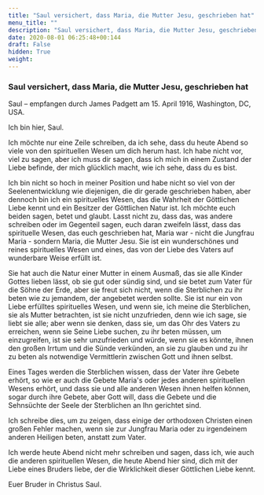 ```yaml
---
title: "Saul versichert, dass Maria, die Mutter Jesu, geschrieben hat"
menu_title: ""
description: "Saul versichert, dass Maria, die Mutter Jesu, geschrieben hat"
date: 2020-08-01 06:25:48+00:144
draft: False
hidden: True
weight:
---
```

### Saul versichert, dass Maria, die Mutter Jesu, geschrieben hat

Saul – empfangen durch James Padgett am 15. April 1916, Washington, DC, USA.

Ich bin hier, Saul.

Ich möchte nur eine Zeile schreiben, da ich sehe, dass du heute Abend so viele von den spirituellen Wesen um dich herum hast. Ich habe nicht vor, viel zu sagen, aber ich muss dir sagen, dass ich mich in einem Zustand der Liebe befinde, der mich glücklich macht, wie ich sehe, dass du es bist.

Ich bin nicht so hoch in meiner Position und habe nicht so viel von der Seelenentwicklung wie diejenigen, die dir gerade geschrieben haben, aber dennoch bin ich ein spirituelles Wesen, das die Wahrheit der Göttlichen Liebe kennt und ein Besitzer der Göttlichen Natur ist. Ich möchte euch beiden sagen, betet und glaubt. Lasst nicht zu, dass das, was andere schreiben oder im Gegenteil sagen, euch daran zweifeln lässt, dass das spirituelle Wesen, das euch geschrieben hat, Maria war - nicht die Jungfrau Maria - sondern Maria, die Mutter Jesu. Sie ist ein wunderschönes und reines spirituelles Wesen und eines, das von der Liebe des Vaters auf wunderbare Weise erfüllt ist.

Sie hat auch die Natur einer Mutter in einem Ausmaß, das sie alle Kinder Gottes lieben lässt, ob sie gut oder sündig sind, und sie betet zum Vater für die Söhne der Erde, aber sie freut sich nicht, wenn die Sterblichen zu ihr beten wie zu jemandem, der angebetet werden sollte. Sie ist nur ein von Liebe erfülltes spirituelles Wesen, und wenn sie, ich meine die Sterblichen, sie als Mutter betrachten, ist sie nicht unzufrieden, denn wie ich sage, sie liebt sie alle; aber wenn sie denken, dass sie, um das Ohr des Vaters zu erreichen, wenn sie Seine Liebe suchen, zu ihr beten müssen, um einzugreifen, ist sie sehr unzufrieden und würde, wenn sie es könnte, ihnen den großen Irrtum und die Sünde verkünden, an sie zu glauben und zu ihr zu beten als notwendige Vermittlerin zwischen Gott und ihnen selbst.

Eines Tages werden die Sterblichen wissen, dass der Vater ihre Gebete erhört, so wie er auch die Gebete Maria's oder jedes anderen spirituellen Wesens erhört, und dass sie und alle anderen Wesen ihnen helfen können, sogar durch ihre Gebete, aber Gott will, dass die Gebete und die Sehnsüchte der Seele der Sterblichen an Ihn gerichtet sind.

Ich schreibe dies, um zu zeigen, dass einige der orthodoxen Christen einen großen Fehler machen, wenn sie zur Jungfrau Maria oder zu irgendeinem anderen Heiligen beten, anstatt zum Vater.

Ich werde heute Abend nicht mehr schreiben und sagen, dass ich, wie auch die anderen spirituellen Wesen, die heute Abend hier sind, dich mit der Liebe eines Bruders liebe, der die Wirklichkeit dieser Göttlichen Liebe kennt.

Euer Bruder in Christus Saul.
